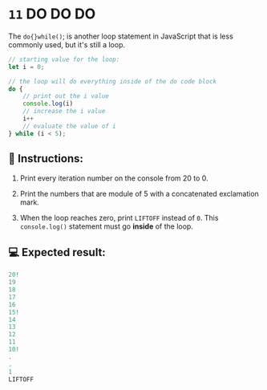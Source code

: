 # `11` DO DO DO

The `do{}while()`; is another loop statement in JavaScript that is less commonly used, but it's still a loop.

```js
// starting value for the loop:
let i = 0;

// the loop will do everything inside of the do code block
do {
    // print out the i value
    console.log(i)
    // increase the i value
    i++
    // evaluate the value of i
} while (i < 5);
```

## 📝 Instructions:

1. Print every iteration number on the console from 20 to 0.

2. Print the numbers that are module of 5 with a concatenated exclamation mark.

3. When the loop reaches zero, print `LIFTOFF` instead of `0`. This `console.log()` statement must go **inside** of the loop.
 
## 💻 Expected result:

```js
20!
19
18
17
16
15!
14
13
12
11
10!
.
.
1
LIFTOFF
```
